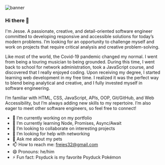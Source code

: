 ![banner](https://user-images.githubusercontent.com/106822556/178163588-1add26c0-c431-498a-8581-c8900716216b.png)

### Hi there 👋
I'm Jesse. A passionate, creative, and detail-oriented software engineer committed to developing responsive and accessible solutions for today’s modern problems. I’m looking for an opportunity to challenge myself and work on projects that require critical analysis and creative problem-solving.

Like most of the world, the Covid-19 pandemic changed my normal. I went from being a touring musician to being grounded. During this time, I went back to school for network administration, took a JavaScript course, and discovered that I really enjoyed coding. Upon receiving my degree, I started learning web development in my free time. I realized it was the perfect way to blend being analytical and creative, and I fully invested myself in software engineering.

I’m familiar with HTML, CSS, JavaScript, APIs, OOP, Git/GitHub, and Web Accessibility, but I’m always adding new skills to my repertoire. I’m also eager to meet other software engineers, so feel free to connect!

- 🔭 I’m currently working on my portfolio
- 🌱 I’m currently learning Node, Promises, Async/Await
- 👯 I’m looking to collaborate on interesting projects
- 🤔 I’m looking for help with networking
- 💬 Ask me about my pets
- 📫 How to reach me: frejes32@gmail.com
- 😄 Pronouns: he/him
- ⚡ Fun fact: Psyduck is my favorite Psyduck Pokémon
